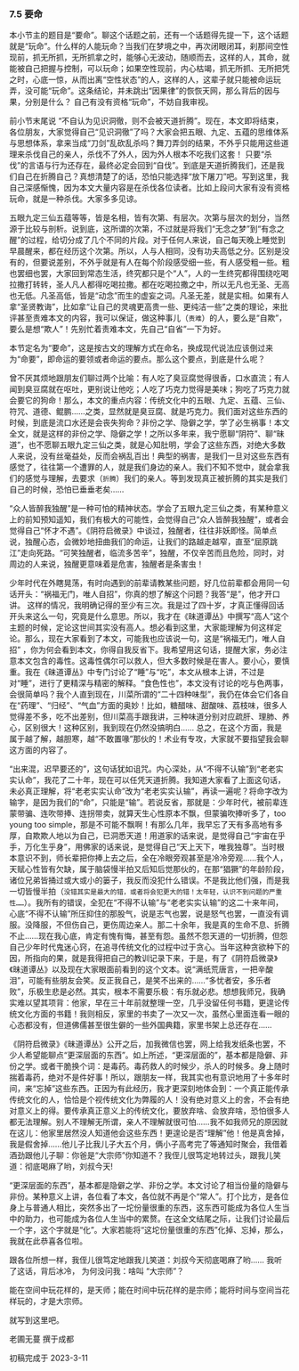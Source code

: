 
### 7.5 要命

本小节主的题目是“要命”。聊这个话题之前，还有一个话题得先提一下，这个话题就是“玩命”。什么样的人能玩命？当我们在梦境之中，再次闭眼闭耳，刹那间空性现前，抓无所抓，无所抓拿之时，能够心无波动，随顺而去，这样的人，其命，就能被自己把握与控制，可以玩命；如果空性现前，内心枯竭，抓无所抓、无所把凭之时，心底一惊，从而出离“空性状态”的人，这样的人，这辈子就只能被命运玩弄，没可能“玩命”。这条结论，并未跳出“因果律”的恢恢天网，那么背后的因与果，分别是什么？ 自己有没有资格“玩命”，不妨自我审视。

前小节末尾说 “不自认为见识洞徹，则不会被天道折腾”。现在，本文即将结束，各位朋友，大家觉得自己“见识洞徹”了吗？大家会把五眼、九定、五蕴的思维体系与思想体系，拿来当成“刀剑”乱砍乱杀吗？舞刀弄剑的结果，不外乎只能用这些道理来杀伐自己的亲人，杀伐不了外人，因为外人根本不吃我们这套！ 只要“杀伐”的言语与行为还存在，最终必定会回到“自伐”。到底是天道折腾我们，还是我们自己在折腾自己？真想清楚了的话，恐怕只能选择“放下屠刀”吧。写到这里，我自己深感惭愧，因为本文大量内容是在杀伐各位读者。比如上段问大家有没有资格玩命，就是一种杀伐。大家多多见谅。

五眼九定三仙五蕴等等，皆是名相，皆有次第、有层次。次第与层次的划分，当然源于比较与剖析。说到底，这所谓的次第，不过就是将我们“无念之梦”到“有念之醒”的过程，给切分成了几个不同的片段。对于任何人来说，自己每天晚上睡觉到早晨醒来，都在经历这个次第。所以，人与人相同，没有功夫高低之分。区别是没有的，但要说差别，不外乎就是有人在每个阶段感受细一些，有人感受粗一些。粗也罢细也罢，大家回到常态生活，终究都只是个“人”，人的一生终究都得围绕吃喝拉撒打转转，圣人凡人都得吃喝拉撒。都在吃喝拉撒之中，所以无凡也无圣、无高也无低。凡圣高低，皆是“动念”而生的虚妄之词。凡圣无差，就是实相。如果有人拿“圣贤教诲”，比如拿“让自己的灵魂更高贵一些、更纯洁一些”之类的理论，来批评甚至责难本文的内容，我可以保证，做这种事儿（`责难`）的人，要么是“自欺”，要么是想“欺人”！先别忙着责难本文，先自己“自省”一下为好。

本节定名为“要命”，这是按古文的理解方式在命名，换成现代说法应该倒过来为“命要”，即命运的要领或者命运的要点。那么这个要点，到底是什么呢？

曾不厌其烦地跟朋友们聊过两个比喻：有人吃了臭豆腐觉得很香，口水直流；有人闻到臭豆腐就在呕吐，更别说让他吃；人吃了巧克力觉得是美味；狗吃了巧克力就会要它的狗命！那么，本文的重点内容：传统文化中的五眼、九定、五蕴、三仙、符咒、道德、鲲鹏……之类，显然就是臭豆腐、就是巧克力。我们面对这些东西的时候，到底是流口水还是会丧失狗命？非份之学、隐僻之学，学了必生祸事！本文全文，就是这样的非份之学、隐僻之学！之所以多年来，我宁愿聊“阴符”、聊“昧道”，也不愿聊五眼九定三仙之类，就是心知肚明，学会了这些东西，对绝大多数人来说，没有丝毫益处，反而会祸乱百出！典型的祸害，是我们一旦对这些东西有感觉了，往往第一个遭罪的人，就是我们身边的亲人。我们不知不觉中，就会拿我们的感觉与理解，去要求（`折腾`）我们的亲人。等到发现真正被折腾的其实是我们自己的时候，恐怕已垂垂老矣……

“众人皆醉我独醒”是一种可怕的精神状态。学会了五眼九定三仙之类，有某种意义上的前知预知遥知，我们有极大的可能性，会觉得自己“众人皆醉我独醒”，或者会觉得自己“怀才不遇”。《阴符启微录》中谈过，独醒者，往往非妖即怪。简单点说，独醒心态，会微妙地扭曲我们的命运，让我们的路越走越窄，直至“屈原跳江”走向死路。“可笑独醒者，临流多苦辛”，独醒，不仅辛苦而且危险，同时，对周边的人来说，独醒更意味着是危害，独醒者是条害虫！

少年时代在外瞎晃荡，有时向遇到的前辈请教某些问题，好几位前辈都会用同一句话开头：“祸福无门，唯人自招”，你真的想了解这个问题？我答“是”，他才开口讲。 这样的情况，我明确记得的至少有三次。我是过了四十岁，才真正懂得回话开头来这么一句，究竟是什么意思。所以，我才在《昧道谭丛》中撰写“高人”这个主题的时候，定论这世间其实没有高人。想必看到这里，大家能理解为何这样定论。那么，现在大家看到了本文，可能我也应该说一句，这是“祸福无门，唯人自招” ，你为何会看到本文，你得自我反省下。我希望用这句话，提醒大家，务必注意本文包含的毒性。这毒性偶尔可以救人，但大多数时候是在害人。要小心，要慎重。我在《昧道谭丛》中专门讨论了“睡”与“吃”，本文从根本上讲，不过是对“睡”，进行了更精深与精密的解释。“食色性也”，本文没有讨论的吃与色两事，会很简单吗？我个人直到现在，川菜所谓的“二十四种味型”，我仍在体会它们各自在“药理”、“归经”、“气血”方面的奥妙！比如，糖醋味、甜酸味、荔枝味，很多人觉得差不多，吃不出差别，但川菜高手跟我讲，三种味道分别对应疏肝、理肺、养心，区别很大！这种区别，我到现在仍然没搞明白…… 总之，在这个方面，我是属于越了解，越胆寒，越“不敢置喙”那伙的！术业有专攻，大家就不要指望我会聊这方面的内容了。

“出来混，迟早要还的”，这句话犹如诅咒。内心深处，从“不得不认输”到“老老实实认命”，我花了二十年，现在可以任凭天道折腾。我知道大家看了上面这句话，未必真正理解，将“老老实实认命”改为“老老实实认输”，再读一遍呢？将命字改为输字，是因为我们的“命”，只能是“输”。若说反省，那就是：少年时代，被前辈连蒙带骗、连吹带捧、连拐带卖，就算天生心性原本不飘，但蒙骗吹捧听多了，too young too simple，那是不可能不飘啊！有那么几年，我早忘了天有多高地有多厚，自欺欺人地以为自己，已洞悉天道！用道家的话来说，是觉得自己“宇宙在乎手，万化生乎身”，用佛家的话来说，是觉得自己“天上天下，唯我独尊”。当时根本意识不到，师长辈把你捧上去之后，全在冷眼旁观甚至是冷冷旁观……我个人，天赋心性皆有欠缺，属于脑袋慢半拍又后知后觉那伙的，在那“猖獗”的年龄阶段，诸位兄弟皆捅过或大或小的篓子，我反而没犯什么错误。不是我比他们强，而是我一切皆慢半拍（`没错其实是最大的错，或者将会犯更大的错！太年轻，认识不到问题的严重性……`）。我所有的错误，全犯在“不得不认输”与“老老实实认输”的这二十来年间，心底“不得不认输”所压抑住的那股气，说是志气也罢，说是怒气也罢，一直没有调服。没降服，不但伤自己，更伤周边亲人。那二十余年，我是真的生命不息、折腾不止……现在我心底，肯定有愧有悔，甚至有怨。虽然不怨天道的一切折腾，但怨自己少年时代鬼迷心窍，在追寻传统文化的过程中过于贪心。当年这种贪欲种下的因，所指向的果，就是我得把自己的教训记录下来，于是，有了《阴符启微录》《昧道谭丛》以及现在大家眼面前看到的这个文本。说“满纸荒唐言，一把辛酸泪”，可能有些朋友会笑。反正我自己，是笑不出来的……“多忧者安，多乐者败”，乐极生悲是必然。其实，根本不需要乐极：有乐就必悲。想想我师兄，我确实难以望其项背：他家，早在三十年前就整理一空，几乎没留任何书籍，更遑论传统文化方面的书籍！我则相反，家里的书卖了一次又一次，虽然心里面连看一眼的心态都没有，但道佛儒甚至很生僻的一些外国典籍，家里书架上总还存在……

《阴符启微录》《昧道谭丛》公开之后，加我微信也罢，网上给我发纸条也罢，不少人希望能聊点“更深层面的东西”。如上所述，“更深层面的”，基本都是隐僻、非份之学。或者干脆换个词：是毒药。毒药救人的时候少，杀人的时候多。身上随时揣着毒药，绝对不是件好事！所以，跟朋友一样，我其实也有意识地用了十多年时间，来“忘掉”这些东西。正因为有此经历，我才更深刻地体会到：一个真正能传承传统文化的人，恰恰是个视传统文化为弊履的人！没有绝对意义上的舍，不会有绝对意义上的得。要传承真正意义上的传统文化，要放弃啥、会放弃啥，恐怕很多人都无法理解。别人不理解无所谓，亲人不理解就很可怕……我不如我师兄的原因就在这儿：他家里居然没人知道他会这些东西！更遑论是否“理解”他！他是真舍掉，我是假舍掉……他儿子比我儿子大五个月，俩小子高考完了等通知时聚会，我借着酒劲跟他儿子聊：你爸是“大宗师”你知道不？我侄儿很笃定地转过头，跟我儿笑道：彻底喝麻了哟，刘叔今天!

“更深层面的东西”，基本都是隐僻之学、非份之学。本文讨论了相当份量的隐僻与非份。某种意义上讲，各位看了本文，各位就不再是个“常人”。打个比方，是各位身上与普通人相比，突然多出了一坨份量很重的东西，这东西可能成为各位人生当中的助力，也可能成为各位人生当中的累赘。在这全文结尾之际，让我们讨论最后一个字，这个字就是“化”。大家若能将“这坨份量很重的东西”化掉、忘掉，那么，我就在此恭喜各位啦。

跟各位所想一样，我侄儿很笃定地跟我儿笑道：刘叔今天彻底喝麻了哟……
我听了这话，背后冰冷，
为何没问我：啥叫
“大宗师”？

能在空间中玩花样的，是天师；能在时间中玩花样的是宗师；能将时间与空间当花样玩的，才是大宗师。

就写到这里吧。

老圃无蔓  撰于成都

初稿完成于 2023-3-11

